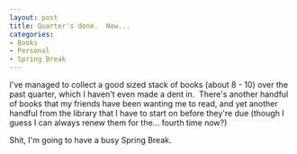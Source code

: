 ```yaml
--- 
layout: post
title: Quarter's done.  Now...
categories:
- Books
- Personal
- Spring Break
---
```

<p>I've managed to collect a good sized stack of books (about 8 - 10) over the past quarter, which I haven't even made a dent in.&#160; There's another handful of books that my friends have been wanting me to read, and yet another handful from the library that I have to start on before they're due (though I guess I can always renew them for the... fourth time now?)</p>  <p>Shit, I'm going to have a busy Spring Break.</p>
